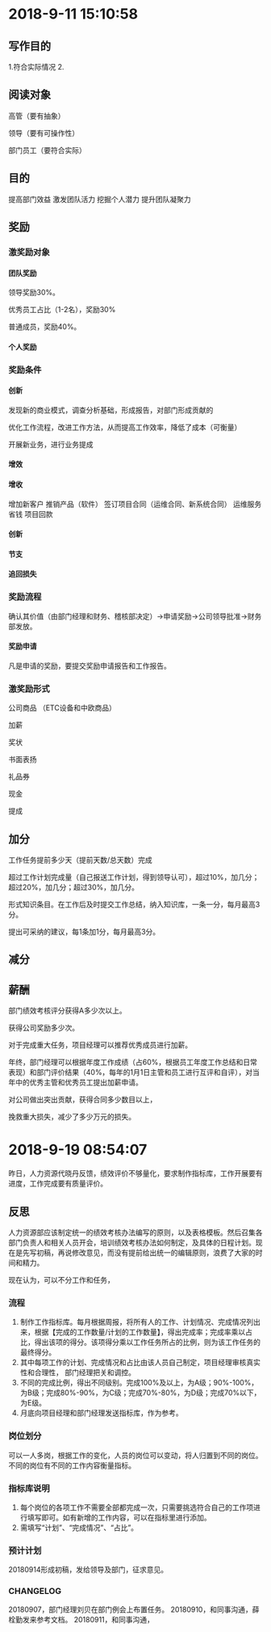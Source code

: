 
# 2018-9-11 15:10:58


## 写作目的


1.符合实际情况
2.


## 阅读对象

高管（要有抽象）

领导（要有可操作性）

部门员工（要符合实际）



## 目的

提高部门效益
激发团队活力
挖掘个人潜力
提升团队凝聚力












## 奖励

### 激奖励对象

#### 团队奖励

领导奖励30%。

优秀员工占比（1-2名），奖励30%

普通成员，奖励40%。

#### 个人奖励



### 奖励条件


#### 创新

发现新的商业模式，调查分析基础，形成报告，对部门形成贡献的

优化工作流程，改进工作方法，从而提高工作效率，降低了成本（可衡量）

开展新业务，进行业务提成

#### 增效


#### 增收
增加新客户
推销产品（软件）
签订项目合同（运维合同、新系统合同）
运维服务省钱
项目回款

#### 创新

#### 节支

#### 追回损失












### 奖励流程

确认其价值（由部门经理和财务、稽核部决定）→申请奖励→公司领导批准→财务部发放。


#### 奖励申请

凡是申请的奖励，要提交奖励申请报告和工作报告。


### 激奖励形式

公司商品 （ETC设备和中欧商品）

加薪

奖状

书面表扬

礼品券

现金

提成

## 加分

工作任务提前多少天（提前天数/总天数）完成

超过工作计划完成量（自己报送工作计划，得到领导认可），超过10%，加几分；超过20%，加几分；超过30%，加几分。

形式知识条目。在工作后及时提交工作总结，纳入知识库，一条一分，每月最高3分。

提出可采纳的建议，每1条加1分，每月最高3分。








## 减分



##  薪酬

部门绩效考核评分获得A多少次以上。

获得公司奖励多少次。

对于完成重大任务，项目经理可以推荐优秀成员进行加薪。

年终，部门经理可以根据年度工作成绩（占60%，根据员工年度工作总结和日常表现）和部门评价结果（40%，每年的1月1日主管和员工进行互评和自评），对当年中的优秀主管和优秀员工提出加薪申请。

对公司做出突出贡献，获得合同多少数目以上，

挽救重大损失，减少了多少万元的损失。


# 2018-9-19 08:54:07

昨日，人力资源代晓丹反馈，绩效评价不够量化，要求制作指标库，工作开展要有进度，工作完成要有质量评价。


## 反思

人力资源部应该制定统一的绩效考核办法编写的原则，以及表格模板。然后召集各部门负责人和相关人员开会，培训绩效考核办法如何制定，及具体的日程计划。现在是先写初稿，再说修改意见，而没有提前给出统一的编辑原则，浪费了大家的时间和精力。

现在认为，可以不分工作和任务，

### 流程

1. 制作工作指标库。每月根据周报，将所有人的工作、计划情况、完成情况列出来，根据【完成的工作数量/计划的工作数量】，得出完成率；完成率乘以占比，得出该项的得分。该项得分乘以工作任务所占的比例，则为该工作任务的最终得分。
2. 其中每项工作的计划、完成情况和占比由该人员自己制定，项目经理审核真实性和合理性， 部门经理把关和调控。
3. 不同的完成比例，得出不同级别。完成100%及以上，为A级；90%-100%，为B级；完成80%-90%，为C级；完成70%-80%，为D级；完成70%以下，为E级。 
4. 月底向项目经理和部门经理发送指标库，作为参考。



### 岗位划分

可以一人多岗，根据工作的变化，人员的岗位可以变动，将人归置到不同的岗位。不同的岗位有不同的工作内容衡量指标。

### 指标库说明
1. 每个岗位的各项工作不需要全部都完成一次，只需要挑选符合自己的工作项进行填写即可。如有新增的工作内容，可以在指标里进行添加。
2. 需填写“计划”、“完成情况”、“占比”。









### 预计计划
20180914形成初稿，发给领导及部门，征求意见。





### CHANGELOG
20180907，部门经理刘贝在部门例会上布置任务。
20180910，和同事沟通，薛栓勤发来参考文档。
20180911，和同事沟通，



<!--stackedit_data:
eyJoaXN0b3J5IjpbLTE2OTk3MjY4ODYsMjgzNzMyMjUsLTg3OD
E5MDIxMywzNzMwNzQyNzRdfQ==
-->